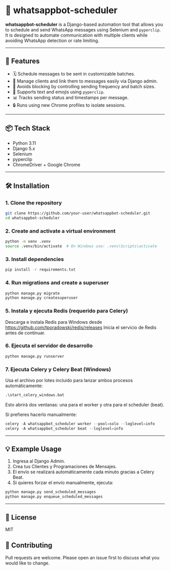 # 📲 whatsappbot-scheduler

**whatsappbot-scheduler** is a Django-based automation tool that allows you to schedule and send WhatsApp messages using Selenium and `pyperclip`.  
It is designed to automate communication with multiple clients while avoiding WhatsApp detection or rate limiting.

---

## 🚀 Features

- 🗓 Schedule messages to be sent in customizable batches.
- 👥 Manage clients and link them to messages easily via Django admin.
- 🧠 Avoids blocking by controlling sending frequency and batch sizes.
- 💬 Supports text and emojis using `pyperclip`.
- 📊 Tracks sending status and timestamps per message.
- 🔒 Runs using new Chrome profiles to isolate sessions.

---

## 📦 Tech Stack

- Python 3.11
- Django 5.x
- Selenium
- pyperclip
- ChromeDriver + Google Chrome

---

## 🛠️ Installation

### 1. Clone the repository

```bash
git clone https://github.com/your-user/whatsappbot-scheduler.git
cd whatsappbot-scheduler
```

### 2. Create and activate a virtual environment

```bash
python -m venv .venv
source .venv/bin/activate  # On Windows use: .venv\Scripts\activate
```

### 3. Install dependencies

```bash
pip install -r requirements.txt
```

### 4. Run migrations and create a superuser

```bash
python manage.py migrate
python manage.py createsuperuser
```


### 5. Instala y ejecuta Redis (requerido para Celery)

Descarga e instala Redis para Windows desde https://github.com/tporadowski/redis/releases
Inicia el servicio de Redis antes de continuar.

### 6. Ejecuta el servidor de desarrollo

```bash
python manage.py runserver
```

### 7. Ejecuta Celery y Celery Beat (Windows)

Usa el archivo por lotes incluido para lanzar ambos procesos automáticamente:

```bat
.\start_celery_windows.bat
```

Esto abrirá dos ventanas: una para el worker y otra para el scheduler (beat).

Si prefieres hacerlo manualmente:

```powershell
celery -A whatsappbot_scheduler worker --pool=solo --loglevel=info
celery -A whatsappbot_scheduler beat --loglevel=info
```

---

## 💡 Example Usage


1. Ingresa al Django Admin.
2. Crea tus Clientes y Programaciones de Mensajes.
3. El envío se realizará automáticamente cada minuto gracias a Celery Beat.
4. Si quieres forzar el envío manualmente, ejecuta:

```bash
python manage.py send_scheduled_messages
python manage.py enqueue_scheduled_messages
```

---

## 📄 License
MIT

## 🤝 Contributing
Pull requests are welcome. Please open an issue first to discuss what you would like to change.
